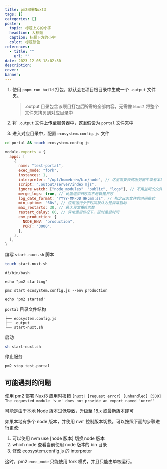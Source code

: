 ```yaml
---
title: pm2部署Nuxt3
tags: []
categories: []
poster:
  topic: 标题上方的小字
  headline: 大标题
  caption: 标题下方的小字
  color: 标题颜色
references:
  - title: ""
    url: ""
date: 2023-12-05 18:02:30
description:
cover:
banner:
---
```


1. 使用 `pnpm run build` 打包，默认会在项目根目录中生成一个 `.output` 文件夹。
   > .output 目录包含该项目打包后所需的全部内容，无需像 `Nuxt2` 将整个文件夹拷贝到对应目录中
2. 将 `.output` 文件上传至服务器中，这里假设为 `portal` 文件夹中

3. 进入对应目录中，配置 `ecosystem.config.js` 文件

```bash
cd portal && touch ecosystem.config.js
```

```js ecosystem.config.js
module.exports = {
  apps: [
    {
      name: "test-portal",
      exec_mode: "fork",
      instances: 1,
      interpreter: "/opt/homebrew/bin/node", // 这里需要换成服务器中或者本地高版本Node bin目录
      script: ".output/server/index.mjs",
      ignore_watch: ["node_modules", "public", "logs"], // 不用监听的文件
      merge_logs: true, // 设置追加日志而不是新建日志
      log_date_format: "YYYY-MM-DD HH:mm:ss", // 指定日志文件的时间格式
      min_uptime: "60s", // 应用运行少于时间被认为是异常启动
      max_restarts: 30, // 最大异常重启次数
      restart_delay: 60, // 异常重启情况下，延时重启时间
      env_production: {
        NODE_ENV: "production",
        PORT: "3000",
      },
    },
  ],
}
```

编写 `start-nuxt.sh` 脚本

```bash
touch start-nuxt.sh
```

```shell
#!/bin/bash

echo "pm2 starting"

pm2 start ecosystem.config.js --env production

echo 'pm2 started'
```

`portal` 目录文件结构

```
├── ecosystem.config.js
├── .output
└── start-nuxt.sh
```

启动

```bash
sh start-nuxt.sh
```

停止服务

```bash
pm2 stop test-portal
```

## 可能遇到的问题

使用 pm2 部署 Nuxt3 应用时报错 `[nuxt] [request error] [unhandled] [500] The requested module 'vue' does not provide an export named 'unref'`

可能是由于本地 Node 版本过低导致，升级至 18.x 或最新版本即可

如果本地有多个 node 版本，并使用 nvm 控制版本切换。可以按照下面的步骤进行更改:

1. 可以使用 nvm use [node 版本] 切换 node 版本
2. which node 查看当前使用 node 版本的 bin 目录
3. 修改 ecosystem.config.js 的 interpreter

这时，pm2 `exec_mode` 只能使用 fork 模式，并且只能由单核运行。
